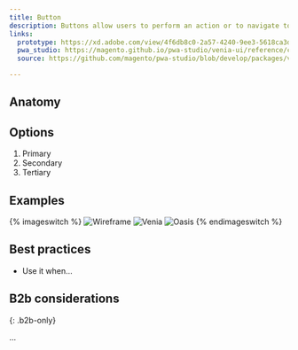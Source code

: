 ```yaml
---
title: Button
description: Buttons allow users to perform an action or to navigate to another page. They have multiple styles for various needs, and are ideal for calling attention to where a user needs to do something in order to move forward in a flow.
links:
  prototype: https://xd.adobe.com/view/4f6db8c0-2a57-4240-9ee3-5618ca3d721f-1a3e/
  pwa_studio: https://magento.github.io/pwa-studio/venia-ui/reference/components/Button/
  source: https://github.com/magento/pwa-studio/blob/develop/packages/venia-ui/lib/components/Button/button.js

---
```


## Anatomy



## Options

1. Primary
2. Secondary
3. Tertiary

## Examples

{% imageswitch %}
![Wireframe](https://placekitten.com/640/480)
![Venia](https://placekitten.com/641/480)
![Oasis](https://placekitten.com/642/480)
{% endimageswitch %}

## Best practices

- Use it when...


##  B2b considerations 
{: .b2b-only}

...